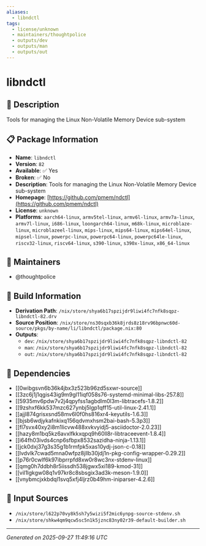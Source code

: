 ```yaml
---
aliases:
  - libndctl
tags:
  - license/unknown
  - maintainers/thoughtpolice
  - outputs/dev
  - outputs/man
  - outputs/out
---
```


# libndctl

## 📝 Description

Tools for managing the Linux Non-Volatile Memory Device sub-system

## 📋 Package Information

- **Name**: `libndctl`
- **Version**: `82`
- **Available**: ✅ Yes
- **Broken**: ✅ No
- **Description**: Tools for managing the Linux Non-Volatile Memory Device sub-system
- **Homepage**: [https://github.com/pmem/ndctl](https://github.com/pmem/ndctl)
- **License**: `unknown`
- **Platforms**: `aarch64-linux`, `armv5tel-linux`, `armv6l-linux`, `armv7a-linux`, `armv7l-linux`, `i686-linux`, `loongarch64-linux`, `m68k-linux`, `microblaze-linux`, `microblazeel-linux`, `mips-linux`, `mips64-linux`, `mips64el-linux`, `mipsel-linux`, `powerpc-linux`, `powerpc64-linux`, `powerpc64le-linux`, `riscv32-linux`, `riscv64-linux`, `s390-linux`, `s390x-linux`, `x86_64-linux`
## 👥 Maintainers

- @thoughtpolice


## 🔧 Build Information

- **Derivation Path**: `/nix/store/shya6b17spzijdr9liwi4fc7nfk8sqpz-libndctl-82.drv`
- **Source Position**: `/nix/store/ns30sqxb36k8jrds8z18rv96bpnwc60d-source/pkgs/by-name/li/libndctl/package.nix:80`
- **Outputs**:
  - `dev`:  `/nix/store/shya6b17spzijdr9liwi4fc7nfk8sqpz-libndctl-82`
  - `man`:  `/nix/store/shya6b17spzijdr9liwi4fc7nfk8sqpz-libndctl-82`
  - `out`:  `/nix/store/shya6b17spzijdr9liwi4fc7nfk8sqpz-libndctl-82`

## 🔗 Dependencies

- [[0wibgsvn6b36k4jbx3z523b96zd5sxwr-source]]
- [[3zc6j1j1qgis43ig9m9gl11iqf058s76-systemd-minimal-libs-257.8]]
- [[5935mv6pdw7v2j4qpyfss1agbdlm0l3m-libtracefs-1.8.2]]
- [[9zshxf6kk537mzc627ynbj5lgp1qff15-util-linux-2.41.1]]
- [[ajjl874grisxsnd58mv6l0f0hs816xr4-keyutils-1.6.3]]
- [[bjsb6wdjykafnkixq156qdvmxhsm2bai-bash-5.3p3]]
- [[fl7svx40xy2i8m1licvw488xvkvyidj5-asciidoctor-2.0.23]]
- [[hazy8m1bq5kz6avxlfkkxqpq9h60ll8r-libtraceevent-1.8.4]]
- [[i64fh03ivds4cnp6sfbpx8532sazidha-ninja-1.13.1]]
- [[jck0dxj37g3s35g1b1rmfpk5xas10ydj-json-c-0.18]]
- [[lvdvlk7cwad5mna0wfpz8jllb30jdj1n-pkg-config-wrapper-0.29.2]]
- [[p76r0cwlf6k97ibprrpfd8xw0r8wc3nx-stdenv-linux]]
- [[qmg0h7ddbh8r5iissdh538jgwx5xi189-kmod-31]]
- [[vil1lgkgw08q1v97kr8c8sbsgix3ad3k-meson-1.9.0]]
- [[vnybmcjxkbdql1svq5xfj4ljrz0b49hm-iniparser-4.2.6]]

## 📁 Input Sources

- `/nix/store/l622p70vy8k5sh7y5wizi5f2mic6ynpg-source-stdenv.sh`
- `/nix/store/shkw4qm9qcw5sc5n1k5jznc83ny02r39-default-builder.sh`

---
*Generated on 2025-09-27 11:49:16 UTC*
